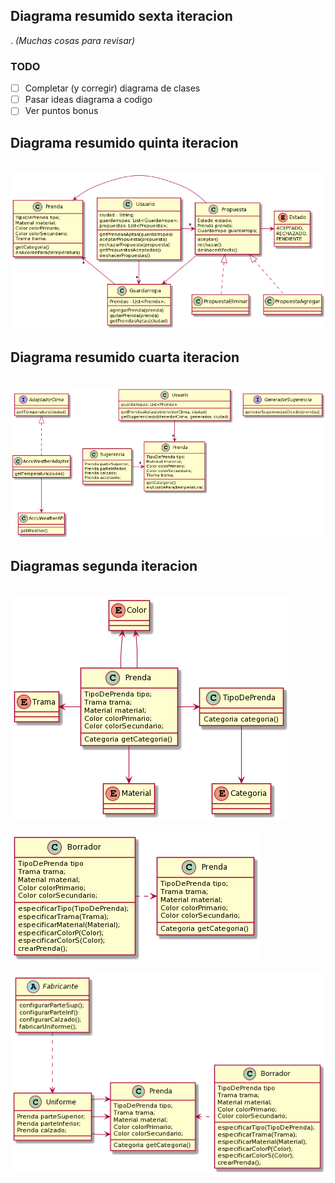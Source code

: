 ## Diagrama resumido sexta iteracion
. *(Muchas cosas para revisar)*

### TODO
- [ ] Completar (y corregir) diagrama de clases
- [ ] Pasar ideas diagrama a codigo
- [ ] Ver puntos bonus

## Diagrama resumido quinta iteracion
<br>
<img src="https://github.com/josibuttazzoni/TP-QueMePongo/blob/master/Diagramas/QMPquntaIteracion1.png" />
<br>

## Diagrama resumido cuarta iteracion
<br>
<img src="https://github.com/josibuttazzoni/TP-QueMePongo/blob/master/Diagramas/QMP%20tercerIteracion3.png" />
<br>

## Diagramas segunda iteracion
<br>
<img src="https://github.com/josibuttazzoni/TP-QueMePongo/blob/master/Diagramas/QMP%20segIteracion1.png" />
<br>

<br>
<img src="https://github.com/josibuttazzoni/TP-QueMePongo/blob/master/Diagramas/QMP%20segIteracion2.png" />
<br>

<br>
<img src="https://github.com/josibuttazzoni/TP-QueMePongo/blob/master/Diagramas/QMP%20segIteracion3.png" />
<br>
